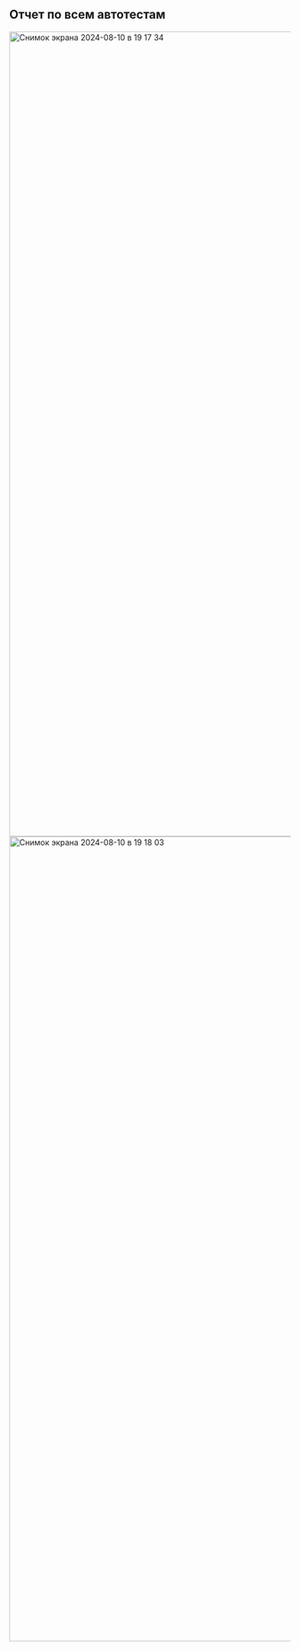 ## Отчет по всем автотестам
<img width="1440" alt="Снимок экрана 2024-08-10 в 19 17 34" src="https://github.com/user-attachments/assets/520b2264-6469-47f7-b887-5ebf089e499c">

<img width="1440" alt="Снимок экрана 2024-08-10 в 19 18 03" src="https://github.com/user-attachments/assets/43610e19-b216-40c3-b22f-7cf86f1a84fb">
